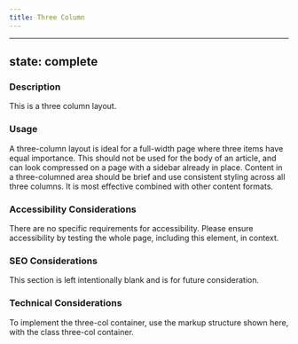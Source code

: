 ```yaml
---
title: Three Column 
---
```


---
state: complete
---

### Description
This is a three column layout.

### Usage
A three-column layout is ideal for a full-width page where three items have equal importance. This should not be used for the body of an article, and can look compressed on a page with a sidebar already in place. Content in a three-columned area should be brief and use consistent styling across all three columns. It is most effective combined with other content formats.

### Accessibility Considerations
There are no specific requirements for accessibility. Please ensure accessibility by testing the whole page, including this element, in context.

### SEO Considerations
This section is left intentionally blank and is for future consideration.

### Technical Considerations
To implement the three-col container, use the markup structure shown here, with the class three-col container.
